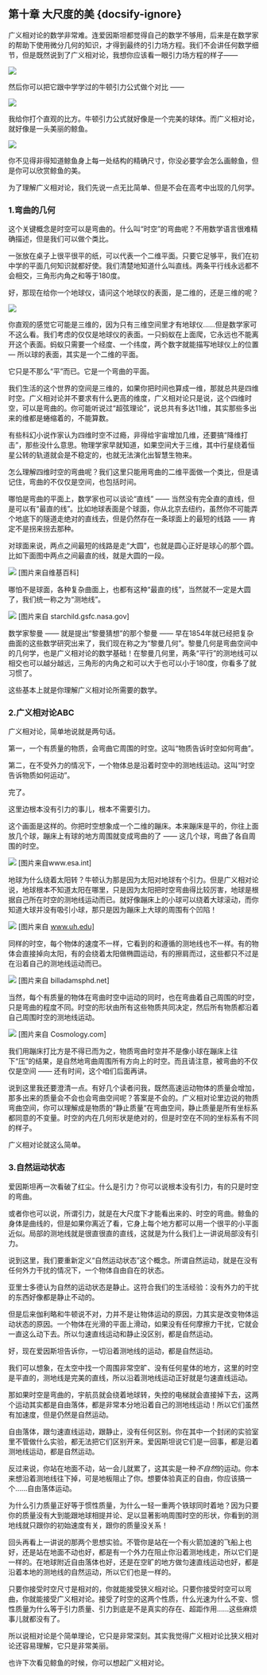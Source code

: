 ## 第十章 大尺度的美 {docsify-ignore}

广义相对论的数学非常难。连爱因斯坦都觉得自己的数学不够用，后来是在数学家的帮助下使用微分几何的知识，才得到最终的引力场方程。我们不会讲任何数学细节，但是既然说到了广义相对论，我想你应该看一眼引力场方程的样子——

![](imgs/)

然后你可以把它跟中学学过的牛顿引力公式做个对比 ——

![](imgs/)

我给你打个直观的比方。牛顿引力公式就好像是一个完美的球体。而广义相对论，就好像是一头美丽的鲸鱼。

![](imgs/)

你不见得非得知道鲸鱼身上每一处结构的精确尺寸，你没必要学会怎么画鲸鱼，但是你可以欣赏鲸鱼的美。

为了理解广义相对论，我们先说一点无比简单、但是不会在高考中出现的几何学。

### 1.弯曲的几何

这个关键概念是时空可以是弯曲的。什么叫“时空”的弯曲呢？不用数学语言很难精确描述，但是我们可以做个类比。

一张放在桌子上很平很平的纸，可以代表一个二维平面。只要它足够平，我们在初中学的平面几何知识就都好使。我们清楚地知道什么叫直线。两条平行线永远都不会相交，三角形内角之和等于180度。

好，那现在给你一个地球仪，请问这个地球仪的表面，是二维的，还是三维的呢？

![](imgs/)

你直观的感觉它可能是三维的，因为只有三维空间里才有地球仪……但是数学家可不这么看。我们考虑的仅仅是地球仪的表面。一只蚂蚁在上面爬，它永远也不能离开这个表面。蚂蚁只需要一个经度、一个纬度，两个数字就能描写地球仪上的位置 — 所以球的表面，其实是一个二维的平面。

它只是不那么“平”而已。它是一个弯曲的平面。

我们生活的这个世界的空间是三维的，如果你把时间也算成一维，那就总共是四维时空。广义相对论并不要求有什么更高的维度，广义相对论只是说，这个四维时空，可以是弯曲的。你可能听说过“超弦理论”，说总共有多达11维，其实那些多出来的维都是蜷缩着的，不能算数。

有些科幻小说作家认为四维时空不过瘾，非得给宇宙增加几维，还要搞“降维打击”，那些没什么意思。物理学家早就知道，如果空间大于三维，其中行星绕着恒星公转的轨道就会是不稳定的，也就无法演化出智慧生物来。

怎么理解四维时空的弯曲呢？我们这里只能用弯曲的二维平面做一个类比，但是请记住，弯曲的不仅仅是空间，也包括时间。

哪怕是弯曲的平面上，数学家也可以谈论“直线” —— 当然没有完全直的直线，但是可以有“最直的线”。比如地球表面是个球面，你从北京去纽约，虽然你不可能弄个地底下的隧道走绝对的直线去，但是仍然存在一条球面上的最短的线路 —— 肯定不是拐来拐去那种。

对球面来说，两点之间最短的线路是走“大圆”，也就是圆心正好是球心的那个圆。比如下面图中两点之间最直的线，就是大圆的一段。

![](imgs/)
[图片来自维基百科]

哪怕不是球面，各种复杂曲面上，也都有这种“最直的线”，当然就不一定是大圆了，我们统一称之为“测地线”。

![](imgs/)
[图片来自 starchild.gsfc.nasa.gov]

数学家黎曼 —— 就是提出“黎曼猜想”的那个黎曼 —— 早在1854年就已经把复杂曲面的这些数学研究出来了，我们现在称之为“黎曼几何”。黎曼几何是弯曲空间中的几何学，也是广义相对论的数学基础！在黎曼几何里，两条“平行”的测地线可以相交也可以越分越远，三角形的内角之和可以大于也可以小于180度，你看多了就习惯了。

这些基本上就是你理解广义相对论所需要的数学。

### 2.广义相对论ABC

广义相对论，简单地说就是两句话。

第一，一个有质量的物质，会弯曲它周围的时空。这叫“物质告诉时空如何弯曲”。

第二，在不受外力的情况下，一个物体总是沿着时空中的测地线运动。这叫“时空告诉物质如何运动”。

完了。

这里边根本没有引力的事儿，根本不需要引力。

这个画面是这样的。你把时空想象成一个二维的蹦床。本来蹦床是平的，你往上面放几个球，蹦床上有球的地方周围就变成弯曲的了 —— 这几个球，弯曲了各自周围的时空。

![](imgs/)
[图片来自www.esa.int]

地球为什么绕着太阳转？牛顿认为那是因为太阳对地球有个引力。但是广义相对论说，地球根本不知道太阳在哪里，只是因为太阳把时空弯曲得比较厉害，地球是根据自己所在时空的测地线运动而已。就好像蹦床上的小球可以绕着大球滚动，而你知道大球并没有吸引小球，那只是因为蹦床上大球的周围有个凹陷！

![](imgs/)
[图片来自 www.uh.edu]

同样的时空，每个物体的速度不一样，它看到的和遵循的测地线也不一样。有的物体会直接掉向太阳，有的会绕着太阳做椭圆运动，有的擦肩而过，这些都只不过是在沿着自己的测地线运动而已。

![](imgs/)
[图片来自 billadamsphd.net]

当然，每个有质量的物体在弯曲时空中运动的同时，也在弯曲着自己周围的时空，只是弯曲的程度不同。时空的形状由所有这些物质共同决定，然后所有物质都沿着自己周围时空的测地线运动。

![](imgs/)
[图片来自 Cosmology.com]

我们用蹦床打比方是不得已而为之，物质弯曲时空并不是像小球在蹦床上往下“压”的结果，是自然地弯曲周围所有方向上的时空。而且请注意，被弯曲的不仅仅是空间 —— 还有时间，这个咱们后面再讲。

说到这里我还要澄清一点。有好几个读者问我，既然高速运动物体的质量会增加，那多出来的质量会不会也会弯曲空间呢？答案是不会的。广义相对论里边说的物质弯曲空间，你可以理解成是物质的“静止质量”在弯曲空间，静止质量是所有坐标系都同意的不变量。时空的内在几何形状是绝对的，但是时空在不同的坐标系有不同的样子。

广义相对论就这么简单。

### 3.自然运动状态

爱因斯坦再一次看破了红尘。什么是引力？你可以说根本没有引力，有的只是时空的弯曲。

或者你也可以说，所谓引力，就是在大尺度下才能看出来的、时空的弯曲。鲸鱼的身体是曲线的，但是如果你离近了看，它身上每个地方都可以用一个很平的小平面近似。局部的测地线就是很直很直的直线，这就是为什么我们上一讲说局部没有引力。

说到这里，我们要重新定义“自然运动状态”这个概念。所谓自然运动，就是在没有任何外力干扰的情况下，一个物体自由自在的状态。

亚里士多德认为自然的运动状态是静止。这符合我们的生活经验：没有外力的干扰的东西好像都是静止不动的。

但是后来伽利略和牛顿说不对，力并不是让物体运动的原因，力其实是改变物体运动状态的原因。一个物体在光滑的平面上滑动，如果没有任何摩擦力干扰，它就会一直这么动下去。所以匀速直线运动和静止没区别，都是自然运动。

好，现在爱因斯坦告诉你，一切沿着测地线的运动，都是自然运动。

我们可以想象，在太空中找一个周围非常空旷、没有任何星体的地方，这里的时空是平直的，测地线是完美的直线，所以沿着测地线运动正好就是匀速直线运动。

那如果时空是弯曲的，宇航员就会绕着地球转，失控的电梯就会直接掉下去，这两个运动其实都是自由落体，都是非常本分地沿着自己的测地线运动！所以它们虽然有加速度，但是仍然是自然运动。

自由落体，跟匀速直线运动，跟静止，没有任何区别。你在其中一个封闭的实验室里不管做什么实验，都无法把它们区别开来。爱因斯坦说它们是一回事，都是沿着测地线运动，都是自然运动。

反过来说，你站在地面不动，站一会儿就累了，这其实是一种*不自然*的运动。你本来想沿着测地线往下掉，可是地板阻止了你。想要体验真正的自由，你应该搞一个……自由落体运动。

为什么引力质量正好等于惯性质量，为什么一轻一重两个铁球同时着地？因为只要你的质量没有大到能跟地球相提并论、足以显著影响周围时空的形状，你看到的测地线就只跟你的初始速度有关，跟你的质量没关系！

回头再看上一讲说的那两个思想实验。不管你是站在一个有火箭加速的飞船上也好，还是站在地面不动也好，都是有一个外力在阻止你沿着测地线走，所以它们是一样的。在地球附近自由落体也好，还是在空旷的地方做匀速直线运动也好，都是沿着本地的测地线的自然运动，所以它们也是一样的。

只要你接受时空尺寸是相对的，你就能接受狭义相对论。只要你接受时空可以弯曲，你就能接受广义相对论。接受了时空的这两个性质，什么光速为什么不变、惯性质量为什么等于引力质量、引力到底是不是真实的存在、超距作用……这些麻烦事儿就都没有了。

所以说相对论是个简单理论，它只是非常深刻。其实我觉得广义相对论比狭义相对论还容易理解，它只是非常美丽。

也许下次看见鲸鱼的时候，你可以想起广义相对论。
